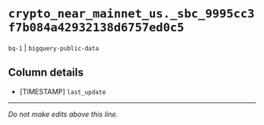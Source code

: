 # `crypto_near_mainnet_us._sbc_9995cc3f7b084a42932138d6757ed0c5`
`bq-1` | `bigquery-public-data`

## Column details
* [TIMESTAMP] `last_update`

-------------------------------------------------------------------------------
*Do not make edits above this line.*

